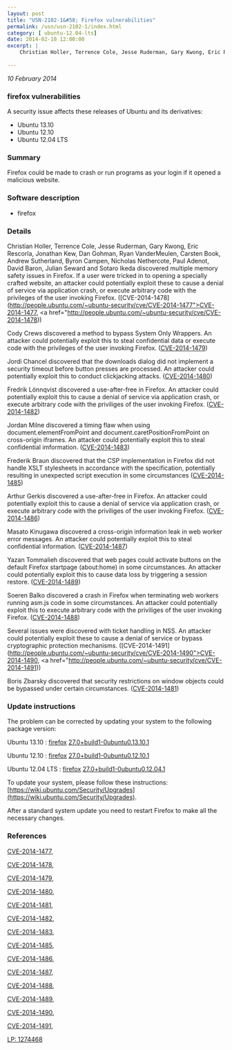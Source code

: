 ```yaml
---
layout: post
title: "USN-2102-1&#58; Firefox vulnerabilities"
permalink: /usn/usn-2102-1/index.html
category: [ ubuntu-12.04-lts]
date: 2014-02-10 12:00:00
excerpt: |
    Christian Holler, Terrence Cole, Jesse Ruderman, Gary Kwong, Eric Rescorla, Jonathan Kew, Dan Gohman, Ryan VanderMeulen, Carsten Book, Andrew Sutherland, Byron Campen, Nicholas Nethercote, Paul Adenot, David Baron, Julian Seward and Sotaro Ikeda discovered multiple memory safety issues in Firefox. If a user were tricked in to opening a specially crafted website, an attacker could potentially exploit these to cause a denial of service via application crash, or execute arbitrary code with the privileges of the user invoking Firefox. ([CVE-2014-1478](http://people.ubuntu.com/~ubuntu-security/cve/CVE-2014-1477">CVE-2014-1477</a>, <a href="http://people.ubuntu.com/~ubuntu-security/cve/CVE-2014-1478))
    
--- 
```

 
 

*10 February 2014*

### firefox vulnerabilities

A security issue affects these releases of Ubuntu and its derivatives:

* Ubuntu 13.10
* Ubuntu 12.10
* Ubuntu 12.04 LTS

### Summary

Firefox could be made to crash or run programs as your login if it opened a malicious website.

### Software description

* firefox 

### Details

Christian Holler, Terrence Cole, Jesse Ruderman, Gary Kwong, Eric Rescorla, Jonathan Kew, Dan Gohman, Ryan VanderMeulen, Carsten Book, Andrew Sutherland, Byron Campen, Nicholas Nethercote, Paul Adenot, David Baron, Julian Seward and Sotaro Ikeda discovered multiple memory safety issues in Firefox. If a user were tricked in to opening a specially crafted website, an attacker could potentially exploit these to cause a denial of service via application crash, or execute arbitrary code with the privileges of the user invoking Firefox. ([CVE-2014-1478](http://people.ubuntu.com/~ubuntu-security/cve/CVE-2014-1477">CVE-2014-1477</a>, <a href="http://people.ubuntu.com/~ubuntu-security/cve/CVE-2014-1478))

Cody Crews discovered a method to bypass System Only Wrappers. An attacker could potentially exploit this to steal confidential data or execute code with the privileges of the user invoking Firefox. ([CVE-2014-1479](http://people.ubuntu.com/~ubuntu-security/cve/CVE-2014-1479))

Jordi Chancel discovered that the downloads dialog did not implement a security timeout before button presses are processed. An attacker could potentially exploit this to conduct clickjacking attacks. ([CVE-2014-1480](http://people.ubuntu.com/~ubuntu-security/cve/CVE-2014-1480))

Fredrik Lönnqvist discovered a use-after-free in Firefox. An attacker could potentially exploit this to cause a denial of service via application crash, or execute arbitrary code with the priviliges of the user invoking Firefox. ([CVE-2014-1482](http://people.ubuntu.com/~ubuntu-security/cve/CVE-2014-1482))

Jordan Milne discovered a timing flaw when using document.elementFromPoint and document.caretPositionFromPoint on cross-origin iframes. An attacker could potentially exploit this to steal confidential imformation. ([CVE-2014-1483](http://people.ubuntu.com/~ubuntu-security/cve/CVE-2014-1483))

Frederik Braun discovered that the CSP implementation in Firefox did not handle XSLT stylesheets in accordance with the specification, potentially resulting in unexpected script execution in some circumstances ([CVE-2014-1485](http://people.ubuntu.com/~ubuntu-security/cve/CVE-2014-1485))

Arthur Gerkis discovered a use-after-free in Firefox. An attacker could potentially exploit this to cause a denial of service via application crash, or execute arbitrary code with the priviliges of the user invoking Firefox. ([CVE-2014-1486](http://people.ubuntu.com/~ubuntu-security/cve/CVE-2014-1486))

Masato Kinugawa discovered a cross-origin information leak in web worker error messages. An attacker could potentially exploit this to steal confidential information. ([CVE-2014-1487](http://people.ubuntu.com/~ubuntu-security/cve/CVE-2014-1487))

Yazan Tommalieh discovered that web pages could activate buttons on the default Firefox startpage (about:home) in some circumstances. An attacker could potentially exploit this to cause data loss by triggering a session restore. ([CVE-2014-1489](http://people.ubuntu.com/~ubuntu-security/cve/CVE-2014-1489))

Soeren Balko discovered a crash in Firefox when terminating web workers running asm.js code in some circumstances. An attacker could potentially exploit this to execute arbitrary code with the priviliges of the user invoking Firefox. ([CVE-2014-1488](http://people.ubuntu.com/~ubuntu-security/cve/CVE-2014-1488))

Several issues were discovered with ticket handling in NSS. An attacker could potentially exploit these to cause a denial of service or bypass cryptographic protection mechanisms. ([CVE-2014-1491](http://people.ubuntu.com/~ubuntu-security/cve/CVE-2014-1490">CVE-2014-1490</a>, <a href="http://people.ubuntu.com/~ubuntu-security/cve/CVE-2014-1491))

Boris Zbarsky discovered that security restrictions on window objects could be bypassed under certain circumstances. ([CVE-2014-1481](http://people.ubuntu.com/~ubuntu-security/cve/CVE-2014-1481)) 

### Update instructions

The problem can be corrected by updating your system to the following package version:

Ubuntu 13.10
 : [firefox](https://launchpad.net/ubuntu/+source/firefox) <span> [27.0+build1-0ubuntu0.13.10.1](https://launchpad.net/ubuntu/+source/firefox/27.0+build1-0ubuntu0.13.10.1) </span> 

Ubuntu 12.10
 : [firefox](https://launchpad.net/ubuntu/+source/firefox) <span> [27.0+build1-0ubuntu0.12.10.1](https://launchpad.net/ubuntu/+source/firefox/27.0+build1-0ubuntu0.12.10.1) </span> 

Ubuntu 12.04 LTS
 : [firefox](https://launchpad.net/ubuntu/+source/firefox) <span> [27.0+build1-0ubuntu0.12.04.1](https://launchpad.net/ubuntu/+source/firefox/27.0+build1-0ubuntu0.12.04.1) </span> 

To update your system, please follow these instructions: [https://wiki.ubuntu.com/Security/Upgrades](https://wiki.ubuntu.com/Security/Upgrades).

After a standard system update you need to restart Firefox to make all the necessary changes. 

### References

 
 [CVE-2014-1477](http://people.ubuntu.com/~ubuntu-security/cve/CVE-2014-1477), 

 [CVE-2014-1478](http://people.ubuntu.com/~ubuntu-security/cve/CVE-2014-1478), 

 [CVE-2014-1479](http://people.ubuntu.com/~ubuntu-security/cve/CVE-2014-1479), 

 [CVE-2014-1480](http://people.ubuntu.com/~ubuntu-security/cve/CVE-2014-1480), 

 [CVE-2014-1481](http://people.ubuntu.com/~ubuntu-security/cve/CVE-2014-1481), 

 [CVE-2014-1482](http://people.ubuntu.com/~ubuntu-security/cve/CVE-2014-1482), 

 [CVE-2014-1483](http://people.ubuntu.com/~ubuntu-security/cve/CVE-2014-1483), 

 [CVE-2014-1485](http://people.ubuntu.com/~ubuntu-security/cve/CVE-2014-1485), 

 [CVE-2014-1486](http://people.ubuntu.com/~ubuntu-security/cve/CVE-2014-1486), 

 [CVE-2014-1487](http://people.ubuntu.com/~ubuntu-security/cve/CVE-2014-1487), 

 [CVE-2014-1488](http://people.ubuntu.com/~ubuntu-security/cve/CVE-2014-1488), 

 [CVE-2014-1489](http://people.ubuntu.com/~ubuntu-security/cve/CVE-2014-1489), 

 [CVE-2014-1490](http://people.ubuntu.com/~ubuntu-security/cve/CVE-2014-1490), 

 [CVE-2014-1491](http://people.ubuntu.com/~ubuntu-security/cve/CVE-2014-1491), 

 [LP: 1274468](https://launchpad.net/bugs/1274468)
 

